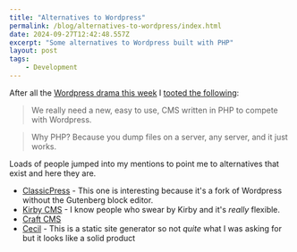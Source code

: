```yaml
---
title: "Alternatives to Wordpress"
permalink: /blog/alternatives-to-wordpress/index.html
date: 2024-09-27T12:42:48.557Z
excerpt: "Some alternatives to Wordpress built with PHP"
layout: post
tags:
    - Development
---
```


After all the [Wordpress drama this week](https://birchtree.me/blog/the-core-thing-that-makes-wordpress-wordpress-isnt-what-you-think/) I [tooted the following](https://social.lol/@robb/113203986371157848):

> We really need a new, easy to use, CMS written in PHP to compete with Wordpress.

> Why PHP? Because you dump files on a server, any server, and it just works.

Loads of people jumped into my mentions to point me to alternatives that exist and here they are.

- [ClassicPress](https://www.classicpress.net/) - This one is interesting because it's a fork of Wordpress without the Gutenberg block editor.
- [Kirby CMS](https://getkirby.com/) - I know people who swear by Kirby and it's _really_ flexible.
- [Craft CMS](https://craftcms.com/)
- [Cecil](https://cecil.app/) - This is a static site generator so not _quite_ what I was asking for but it looks like a solid product